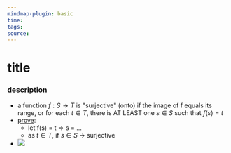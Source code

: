 ```yaml
---
mindmap-plugin: basic
time: 
tags: 
source:
---
```

# title
### description
- a function $f: S \to T$ is "surjective" (onto) if the image of f equals its range, or for each $t \in T$, there is AT LEAST one $s \in S$ such that $f(s) = t$
- <u>prove</u>: 
	- let f(s) = t => s = ...
	- as $t \in T$, if $s \in S$ -> surjective
- ![](https://i.imgur.com/qegiyVm.png)

